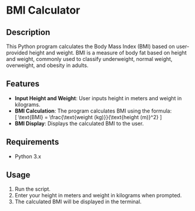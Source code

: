 # BMI Calculator

## Description
This Python program calculates the Body Mass Index (BMI) based on user-provided height and weight. BMI is a measure of body fat based on height and weight, commonly used to classify underweight, normal weight, overweight, and obesity in adults.

## Features
- **Input Height and Weight**: User inputs height in meters and weight in kilograms.
- **BMI Calculation**: The program calculates BMI using the formula:  
  \[
  \text{BMI} = \frac{\text{weight (kg)}}{\text{height (m)}^2}
  \]
- **BMI Display**: Displays the calculated BMI to the user.

## Requirements
- Python 3.x

## Usage
1. Run the script.
2. Enter your height in meters and weight in kilograms when prompted.
3. The calculated BMI will be displayed in the terminal.
